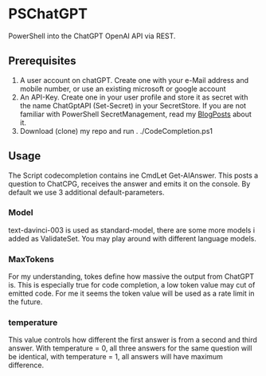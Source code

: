 # PSChatGPT

PowerShell into the ChatGPT OpenAI API via REST.

## Prerequisites

1. A user account on chatGPT. Create one with your e-Mail address and mobile number, or use an existing microsoft or google account
2. An API-Key. Create one in your user profile and store it as secret with the name ChatGptAPI (Set-Secret) in your SecretStore.
If you are not familiar with PowerShell SecretManagement, read my [BlogPosts](https://www.powershell.co.at/powershell-secrets-management-part-1-introduction/) about it.
3. Download (clone) my repo and run . ./CodeCompletion.ps1

## Usage

The Script codecompletion contains ine CmdLet Get-AIAnswer. This posts a question to ChatCPG, receives the answer and emits it on the console. By default we use 3 additional default-parameters.

### Model

text-davinci-003 is used as standard-model, there are some more models i added as ValidateSet. You may play around with different language models.

### MaxTokens

For my understanding, tokes define how massive the output from ChatGPT is. This is especially true for code completion, a low token value may cut of emitted code. For me it seems the token value will be used as a rate limit in the future.

### temperature

This value controls how different the first answer is from a second and third answer. With temperature = 0, all three answers for the same question will be identical, with temperature = 1, all answers will have maximum difference.






